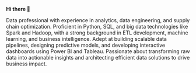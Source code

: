 **Hi there 👋**

Data professional with experience in analytics, data engineering, and supply chain optimization. Proficient in Python, SQL, and big data technologies like Spark and Hadoop, with a strong background in ETL development, machine learning, and business intelligence. Adept at building scalable data pipelines, designing predictive models, and developing interactive dashboards using Power BI and Tableau. Passionate about transforming raw data into actionable insights and architecting efficient data solutions to drive business impact.
